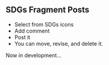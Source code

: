 ## SDGs Fragment Posts

- Select from SDGs icons
- Add comment
- Post it
- You can move, revise, and delete it.

Now in development...
